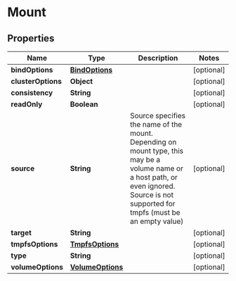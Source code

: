 

# Mount


## Properties

| Name | Type | Description | Notes |
|------------ | ------------- | ------------- | -------------|
|**bindOptions** | [**BindOptions**](BindOptions.md) |  |  [optional] |
|**clusterOptions** | **Object** |  |  [optional] |
|**consistency** | **String** |  |  [optional] |
|**readOnly** | **Boolean** |  |  [optional] |
|**source** | **String** | Source specifies the name of the mount. Depending on mount type, this may be a volume name or a host path, or even ignored. Source is not supported for tmpfs (must be an empty value) |  [optional] |
|**target** | **String** |  |  [optional] |
|**tmpfsOptions** | [**TmpfsOptions**](TmpfsOptions.md) |  |  [optional] |
|**type** | **String** |  |  [optional] |
|**volumeOptions** | [**VolumeOptions**](VolumeOptions.md) |  |  [optional] |



